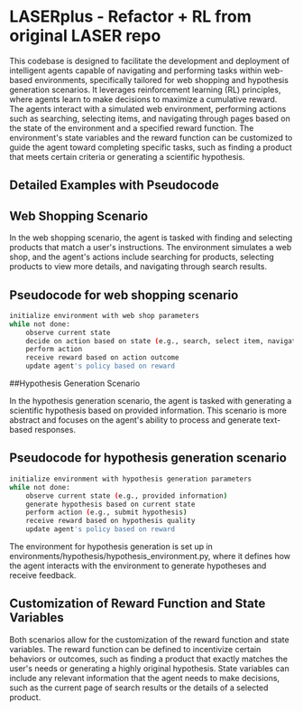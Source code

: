 # LASERplus - Refactor + RL from original LASER repo

This codebase is designed to facilitate the development and deployment of intelligent agents capable of navigating and performing tasks within web-based environments, specifically tailored for web shopping and hypothesis generation scenarios. It leverages reinforcement learning (RL) principles, where agents learn to make decisions to maximize a cumulative reward. The agents interact with a simulated web environment, performing actions such as searching, selecting items, and navigating through pages based on the state of the environment and a specified reward function. The environment's state variables and the reward function can be customized to guide the agent toward completing specific tasks, such as finding a product that meets certain criteria or generating a scientific hypothesis.
 
## Detailed Examples with Pseudocode
 
## Web Shopping Scenario
In the web shopping scenario, the agent is tasked with finding and selecting products that match a user's instructions. The environment simulates a web shop, and the agent's actions include searching for products, selecting products to view more details, and navigating through search results.
 
## Pseudocode for web shopping scenario

```bash
initialize environment with web shop parameters
while not done:
    observe current state
    decide on action based on state (e.g., search, select item, navigate)
    perform action
    receive reward based on action outcome
    update agent's policy based on reward
```

##Hypothesis Generation Scenario
 
In the hypothesis generation scenario, the agent is tasked with generating a scientific hypothesis based on provided information. This scenario is more abstract and focuses on the agent's ability to process and generate text-based responses.
 
## Pseudocode for hypothesis generation scenario

```bash
initialize environment with hypothesis generation parameters
while not done:
    observe current state (e.g., provided information)
    generate hypothesis based on current state
    perform action (e.g., submit hypothesis)
    receive reward based on hypothesis quality
    update agent's policy based on reward
```
 
The environment for hypothesis generation is set up in environments/hypothesis/hypothesis_environment.py, where it defines how the agent interacts with the environment to generate hypotheses and receive feedback.
 
## Customization of Reward Function and State Variables
 
Both scenarios allow for the customization of the reward function and state variables. The reward function can be defined to incentivize certain behaviors or outcomes, such as finding a product that exactly matches the user's needs or generating a highly original hypothesis. State variables can include any relevant information that the agent needs to make decisions, such as the current page of search results or the details of a selected product.
 
